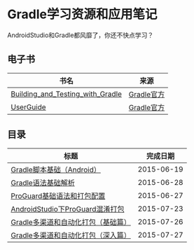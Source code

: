 # Gradle学习资源和应用笔记

AndroidStudio和Gradle都风靡了，你还不快点学习？


## 电子书

|	书名	|	来源	|
|----------|-------------|
|	[Building_and_Testing_with_Gradle](电子书/Building_and_Testing_with_Gradle.pdf)	|	[Gradle官方](https://gradle.org/)	|
|	[UserGuide](电子书/userguide.pdf)	|	[Gradle官方](https://gradle.org/)	|


## 目录

|	标题		|	完成日期	|
|----------|-------------|
|	[Gradle脚本基础（Android）](1_Gradle脚本基础（Android）.md)	|	2015-06-19	|
|	[Gradle语法基础解析](2_Gradle语法基础解析.md)	|	2015-06-28	|
|	[ProGuard基础语法和打包配置](3_ProGuard基础语法和打包配置.md)	|	2015-06-27	|
|	[AndroidStudio下ProGuard混淆打包](4_AndroidStudio下ProGuard混淆打包.md)	|	2015-07-23	|
|	[Gradle多渠道和自动化打包（基础篇）](5_Gradle多渠道和自动化打包（基础篇）.md)|	2015-07-26	|
|	[Gradle多渠道和自动化打包（深入篇）](6_Gradle多渠道和自动化打包（深入篇）.md)|	2015-07-27	|